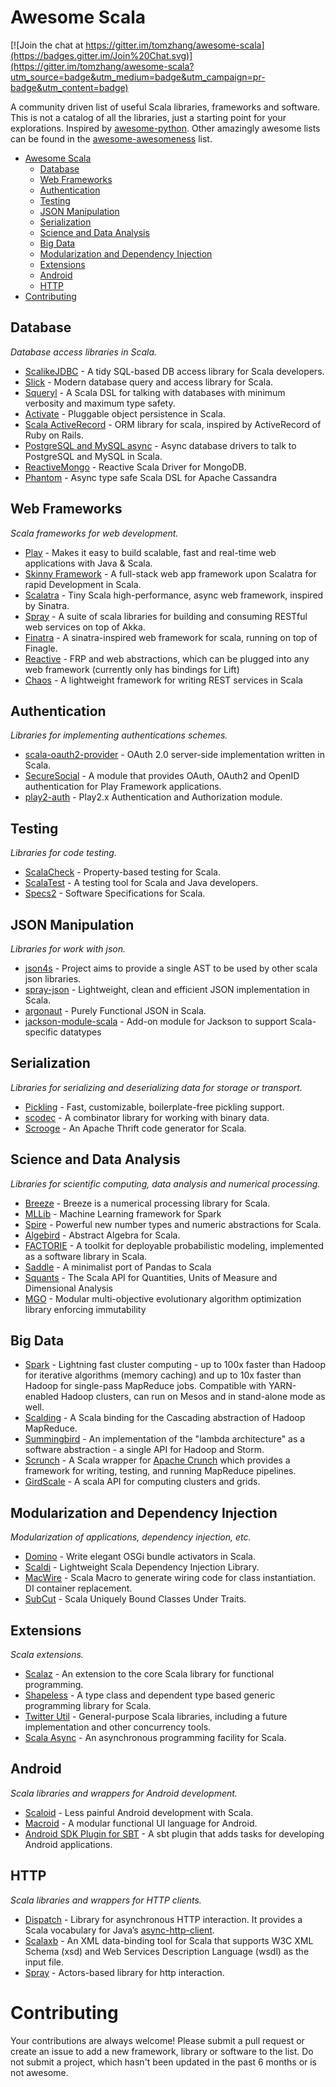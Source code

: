 Awesome Scala
=============

[![Join the chat at https://gitter.im/tomzhang/awesome-scala](https://badges.gitter.im/Join%20Chat.svg)](https://gitter.im/tomzhang/awesome-scala?utm_source=badge&utm_medium=badge&utm_campaign=pr-badge&utm_content=badge)

A community driven list of useful Scala libraries, frameworks and software. This is not a catalog of all the libraries, just a starting point for your explorations. Inspired by [awesome-python](https://github.com/vinta/awesome-python). Other amazingly awesome lists can be found in the [awesome-awesomeness](https://github.com/bayandin/awesome-awesomeness) list.

- [Awesome Scala](#awesome-scala)
    - [Database](#database)
    - [Web Frameworks](#web-frameworks)
    - [Authentication](#authentication)
    - [Testing](#testing)
    - [JSON Manipulation](#json-manipulation)
    - [Serialization](#serialization)
    - [Science and Data Analysis](#science-and-data-analysis)
    - [Big Data](#big-data)
    - [Modularization and Dependency Injection](#modularization-and-dependency-injection)
    - [Extensions](#extensions)
    - [Android](#android)
    - [HTTP](#http)
- [Contributing](#contributing)

## Database

*Database access libraries in Scala.*

* [ScalikeJDBC](https://github.com/scalikejdbc/scalikejdbc) - A tidy SQL-based DB access library for Scala developers.
* [Slick](https://github.com/slick/slick) - Modern database query and access library for Scala.
* [Squeryl](https://github.com/squeryl/squeryl) - A Scala DSL for talking with databases with minimum verbosity and maximum type safety.
* [Activate](https://github.com/fwbrasil/activate) - Pluggable object persistence in Scala.
* [Scala ActiveRecord](https://github.com/aselab/scala-activerecord) - ORM library for scala, inspired by ActiveRecord of Ruby on Rails.
* [PostgreSQL and MySQL async](https://github.com/mauricio/postgresql-async) - Async database drivers to talk to PostgreSQL and MySQL in Scala.
* [ReactiveMongo](https://github.com/ReactiveMongo/ReactiveMongo) - Reactive Scala Driver for MongoDB.
* [Phantom](https://github.com/websudosuk/phantom) - Async type safe Scala DSL for Apache Cassandra

## Web Frameworks

*Scala frameworks for web development.*

* [Play](https://github.com/playframework/playframework) - Makes it easy to build scalable, fast and real-time web applications with Java & Scala.
* [Skinny Framework](https://github.com/skinny-framework/skinny-framework) - A full-stack web app framework upon Scalatra for rapid Development in Scala.
* [Scalatra](https://github.com/scalatra/scalatra) - Tiny Scala high-performance, async web framework, inspired by Sinatra.
* [Spray](https://github.com/spray/spray) - A suite of scala libraries for building and consuming RESTful web services on top of Akka.
* [Finatra](https://github.com/twitter/finatra) - A sinatra-inspired web framework for scala, running on top of Finagle.
* [Reactive](https://github.com/nafg/reactive) - FRP and web abstractions, which can be plugged into any web framework (currently only has bindings for Lift)
* [Chaos](https://github.com/mesosphere/chaos) - A lightweight framework for writing REST services in Scala

## Authentication

*Libraries for implementing authentications schemes.*

* [scala-oauth2-provider](https://github.com/nulab/scala-oauth2-provider) - OAuth 2.0 server-side implementation written in Scala.
* [SecureSocial](https://github.com/jaliss/securesocial) - A module that provides OAuth, OAuth2 and OpenID authentication for Play Framework applications.
* [play2-auth](https://github.com/t2v/play2-auth) - Play2.x Authentication and Authorization module.

## Testing

*Libraries for code testing.*

* [ScalaCheck](https://github.com/rickynils/scalacheck) - Property-based testing for Scala.
* [ScalaTest](https://github.com/scalatest/scalatest) - A testing tool for Scala and Java developers.
* [Specs2](https://github.com/etorreborre/specs2) - Software Specifications for Scala.

## JSON Manipulation

*Libraries for work with json.*

* [json4s](https://github.com/json4s/json4s) - Project aims to provide a single AST to be used by other scala json libraries.
* [spray-json](https://github.com/spray/spray-json) -  Lightweight, clean and efficient JSON implementation in Scala.
* [argonaut](http://argonaut.io/) - Purely Functional JSON in Scala.
* [jackson-module-scala](https://github.com/FasterXML/jackson-module-scala) - Add-on module for Jackson to support Scala-specific datatypes

## Serialization

*Libraries for serializing and deserializing data for storage or transport.*

* [Pickling](https://github.com/scala/pickling) - Fast, customizable, boilerplate-free pickling support.
* [scodec](https://github.com/scodec/scodec) - A combinator library for working with binary data.
* [Scrooge](http://twitter.github.io/scrooge/) - An Apache Thrift code generator for Scala.

## Science and Data Analysis

*Libraries for scientific computing, data analysis and numerical processing.*

* [Breeze](https://github.com/scalanlp/breeze) - Breeze is a numerical processing library for Scala.
* [MLLib](https://spark.apache.org/mllib/) - Machine Learning framework for Spark
* [Spire](https://github.com/non/spire) - Powerful new number types and numeric abstractions for Scala.
* [Algebird](https://github.com/twitter/algebird) - Abstract Algebra for Scala.
* [FACTORIE](https://github.com/factorie/factorie) - A toolkit for deployable probabilistic modeling, implemented as a software library in Scala.
* [Saddle](https://github.com/saddle/saddle) - A minimalist port of Pandas to Scala
* [Squants](https://github.com/garyKeorkunian/squants) - The Scala API for Quantities, Units of Measure and Dimensional Analysis
* [MGO](https://github.com/romainreuillon/mgo) - Modular multi-objective evolutionary algorithm optimization library enforcing immutability

## Big Data
* [Spark](http://spark.apache.org/) - Lightning fast cluster computing - up to 100x faster than Hadoop for iterative algorithms (memory caching) and up to 10x faster than Hadoop for single-pass MapReduce jobs. Compatible with YARN-enabled Hadoop clusters, can run on Mesos and in stand-alone mode as well.
* [Scalding](https://github.com/twitter/scalding) - A Scala binding for the Cascading abstraction of Hadoop MapReduce.
* [Summingbird](https://github.com/twitter/summingbird) - An implementation of the "lambda architecture" as a software abstraction - a single API for Hadoop and Storm.
* [Scrunch](http://crunch.apache.org/scrunch.html) - A Scala wrapper for [Apache Crunch](http://crunch.apache.org/index.html) which provides a framework for writing, testing, and running MapReduce pipelines.
* [GirdScale](https://github.com/romainreuillon/gridscale) - A scala API for computing clusters and grids.

## Modularization and Dependency Injection

*Modularization of applications, dependency injection, etc.*

* [Domino](https://github.com/helgoboss/domino) - Write elegant OSGi bundle activators in Scala.
* [Scaldi](https://github.com/scaldi/scaldi) - Lightweight Scala Dependency Injection Library.
* [MacWire](https://github.com/adamw/macwire) - Scala Macro to generate wiring code for class instantiation. DI container replacement.
* [SubCut](https://github.com/dickwall/subcut) - Scala Uniquely Bound Classes Under Traits.

## Extensions

*Scala extensions.*

* [Scalaz](https://github.com/scalaz/scalaz) - An extension to the core Scala library for functional programming.
* [Shapeless](https://github.com/milessabin/shapeless) - A type class and dependent type based generic programming library for Scala.
* [Twitter Util](https://github.com/twitter/util) - General-purpose Scala libraries, including a future implementation and other concurrency tools.
* [Scala Async](https://github.com/scala/async) - An asynchronous programming facility for Scala.

## Android

*Scala libraries and wrappers for Android development.*

* [Scaloid](https://github.com/pocorall/scaloid) - Less painful Android development with Scala.
* [Macroid](https://github.com/macroid/macroid) - A modular functional UI language for Android.
* [Android SDK Plugin for SBT](https://github.com/pfn/android-sdk-plugin) - A sbt plugin that adds tasks for developing Android applications.

## HTTP

*Scala libraries and wrappers for HTTP clients.*

* [Dispatch](https://github.com/dispatch/reboot) - Library for asynchronous HTTP interaction. It provides a Scala vocabulary for Java’s [async-http-client](https://github.com/AsyncHttpClient/async-http-client).
* [Scalaxb](https://github.com/eed3si9n/scalaxb) - An XML data-binding tool for Scala that supports W3C XML Schema (xsd) and Web Services Description Language (wsdl) as the input file.
* [Spray](http://spray.io/) - Actors-based library for http interaction.


# Contributing

Your contributions are always welcome! Please submit a pull request or create an issue to add a new framework, library or software to the list. Do not submit a project, which hasn't been updated in the past 6 months or is not awesome.
